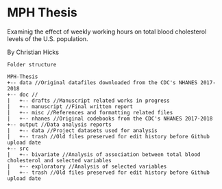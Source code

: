 # MPH Thesis
 Examinig the effect of weekly working hours on total blood cholesterol levels of the U.S. population.
 
 By Christian Hicks
```
Folder structure

MPH-Thesis
+-- data //Original datafiles downloaded from the CDC's NHANES 2017-2018
+-- doc //
|   +-- drafts //Manuscript related works in progress
|   +-- manuscript //Final written report
|   +-- misc //References and formatting related files
|   +-- nhanes //Original codebooks from the CDC's NHANES 2017-2018
+-- output //Data analysis reports
|   +-- data //Project datasets used for analysis
|   +-- trash //Old files preserved for edit history before Github upload date
+-- src
|   +-- bivariate //Analysis of association between total blood cholesterol and selected variables
|   +-- exploratory //Analysis of selected variables
|   +-- trash //Old files preserved for edit history before Github upload date
```

